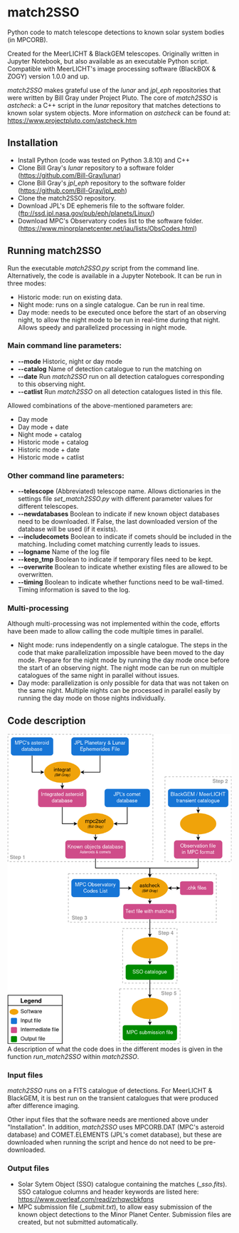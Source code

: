 # match2SSO
Python code to match telescope detections to known solar system bodies (in MPCORB).

Created for the MeerLICHT & BlackGEM telescopes. Originally written in Jupyter Notebook, but also available as an executable Python script. Compatible with MeerLICHT's image processing software (BlackBOX & ZOGY) version 1.0.0 and up.

_match2SSO_ makes grateful use of the _lunar_ and _jpl_eph_ repositories that were written by Bill Gray under Project Pluto. The core of _match2SSO_ is _astcheck_: a C++ script in the _lunar_ repository that matches detections to known solar system objects. More information on _astcheck_ can be found at: https://www.projectpluto.com/astcheck.htm

## Installation
- Install Python (code was tested on Python 3.8.10) and C++ 
- Clone Bill Gray's _lunar_ repository to a software folder (https://github.com/Bill-Gray/lunar)
- Clone Bill Gray's _jpl_eph_ repository to the software folder (https://github.com/Bill-Gray/jpl_eph)
- Clone the match2SSO repository.
- Download JPL's DE ephemeris file to the software folder. (ftp://ssd.jpl.nasa.gov/pub/eph/planets/Linux/)
- Download MPC's Observatory codes list to the software folder. (https://www.minorplanetcenter.net/iau/lists/ObsCodes.html)

## Running match2SSO
Run the executable _match2SSO.py_ script from the command line. Alternatively, the code is available in a Jupyter Notebook. It can be run in three modes:
- Historic mode: run on existing data. 
- Night mode: runs on a single catalogue. Can be run in real time. 
- Day mode: needs to be executed once before the start of an observing night, to allow the night mode to be run in real-time during that night. Allows speedy and parallelized processing in night mode.

### Main command line parameters:
- **--mode** Historic, night or day mode
- **--catalog** Name of detection catalogue to run the matching on
- **--date** Run _match2SSO_ run on all detection catalogues corresponding to this observing night.
- **--catlist** Run _match2SSO_ on all detection catalogues listed in this file.

Allowed combinations of the above-mentioned parameters are:
- Day mode
- Day mode + date
- Night mode + catalog
- Historic mode + catalog
- Historic mode + date
- Historic mode + catlist

### Other command line parameters:
- **--telescope** (Abbreviated) telescope name. Allows dictionaries in the settings file _set_match2SSO.py_ with different parameter values for different telescopes.
- **--newdatabases** Boolean to indicate if new known object databases need to be downloaded. If False, the last downloaded version of the database will be used (if it exists).
- **--includecomets** Boolean to indicate if comets should be included in the matching. Including comet matching currently leads to issues.
- **--logname** Name of the log file
- **--keep_tmp** Boolean to indicate if temporary files need to be kept.
- **--overwrite** Boolean to indicate whether existing files are allowed to be overwritten.
- **--timing** Boolean to indicate whether functions need to be wall-timed. Timing information is saved to the log.

### Multi-processing
Although multi-processing was not implemented within the code, efforts have been made to allow calling the code multiple times in parallel.
- Night mode: runs independently on a single catalogue. The steps in the code that make parallelization impossible have been moved to the day mode. Prepare for the night mode by running the day mode once before the start of an observing night. The night mode can be run on multiple catalogues of the same night in parallel without issues. 
- Day mode: parallelization is only possible for data that was not taken on the same night. Multiple nights can be processed in parallel easily by running the day mode on those nights individually.

## Code description
![Click here for a flow chart of match2SSO.](https://github.com/dpieterse/match2SSO/blob/master/match2SSO_flow.png?raw=true)
A description of what the code does in the different modes is given in the function _run_match2SSO_ within _match2SSO_.

### Input files
_match2SSO_ runs on a FITS catalogue of detections. For MeerLICHT & BlackGEM, it is best run on the transient catalogues that were produced after difference imaging.

Other input files that the software needs are mentioned above under "Installation".
In addition, _match2SSO_ uses MPCORB.DAT (MPC's asteroid database) and COMET.ELEMENTS (JPL's comet database), but these are downloaded when running the script and hence do not need to be pre-downloaded.

### Output files
- Solar Sytem Object (SSO) catalogue containing the matches (__sso.fits_). SSO catalogue columns and header keywords are listed here: https://www.overleaf.com/read/zrhqwcbkfqns
- MPC submission file (__submit.txt_), to allow easy submission of the known object detections to the Minor Planet Center. Submission files are created, but not submitted automatically. 
